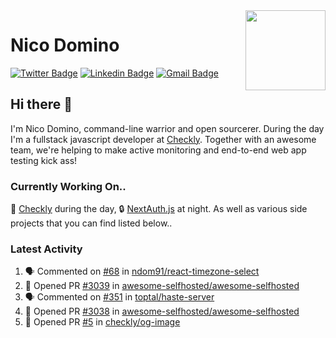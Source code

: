 <img align="right" src="https://imgur.com/46Xmagk.png" width="128" />

# Nico Domino

[![Twitter Badge](https://img.shields.io/badge/-@ndom91-1ca0f1?style=flat-square&labelColor=1ca0f1&logo=twitter&logoColor=white&link=https://twitter.com/ndom91)](https://twitter.com/ndom91) [![Linkedin Badge](https://img.shields.io/badge/-ndom91-blue?style=flat-square&logo=Linkedin&logoColor=white&link=https://www.linkedin.com/in/ndom91/)](https://www.linkedin.com/in/ndom91/) [![Gmail Badge](https://img.shields.io/badge/-yo@ndo.dev-c14438?style=flat-square&logo=mail.ru&logoColor=white&link=mailto:yo@ndo.dev)](mailto:yo@ndo.dev)

## Hi there 👋

I'm Nico Domino, command-line warrior and open sourcerer. During the day I'm a fullstack javascript developer at [Checkly](https://checklyhq.com). Together with an awesome team, we're helping to make active monitoring and end-to-end web app testing kick ass!

### Currently Working On..

🦝 [Checkly](https://checklyhq.com) during the day, 🔒 [NextAuth.js](https://github.com/nextauthjs/next-auth) at night. As well as various side projects that you can find listed below..

<!--START_SECTION_PROFILE_VIEWS:readme-info-->
<!--END_SECTION_PROFILE_VIEWS:readme-info-->

<!--START_SECTION_DAILY_COMMIT:readme-info-->
<!--END_SECTION_DAILY_COMMIT:readme-info-->

<!--START_SECTION_WEEKLY_COMMIT:readme-info-->
<!--END_SECTION_WEEKLY_COMMIT:readme-info-->

### Latest Activity

<!--START_SECTION:activity-->
1. 🗣 Commented on [#68](https://github.com/ndom91/react-timezone-select/issues/68) in [ndom91/react-timezone-select](https://github.com/ndom91/react-timezone-select)
2. 💪 Opened PR [#3039](https://github.com/awesome-selfhosted/awesome-selfhosted/pull/3039) in [awesome-selfhosted/awesome-selfhosted](https://github.com/awesome-selfhosted/awesome-selfhosted)
3. 🗣 Commented on [#351](https://github.com/toptal/haste-server/issues/351) in [toptal/haste-server](https://github.com/toptal/haste-server)
4. 💪 Opened PR [#3038](https://github.com/awesome-selfhosted/awesome-selfhosted/pull/3038) in [awesome-selfhosted/awesome-selfhosted](https://github.com/awesome-selfhosted/awesome-selfhosted)
5. 💪 Opened PR [#5](https://github.com/checkly/og-image/pull/5) in [checkly/og-image](https://github.com/checkly/og-image)
<!--END_SECTION:activity-->
